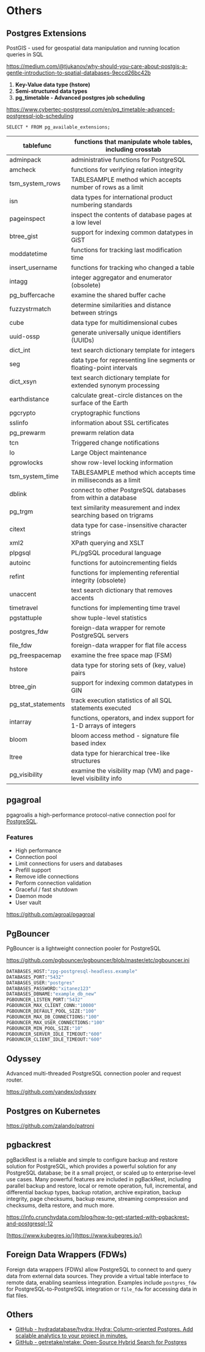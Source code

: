 # Others

## Postgres Extensions

PostGIS - used for geospatial data manipulation and running location queries in SQL

 https://medium.com/@tjukanov/why-should-you-care-about-postgis-a-gentle-introduction-to-spatial-databases-9eccd26bc42b

1. **Key-Value data type (hstore)**
2. **Semi-structured data types**
3. **pg_timetable - Advanced postgres job scheduling**

https://www.cybertec-postgresql.com/en/pg_timetable-advanced-postgresql-job-scheduling

`SELECT * FROM pg_available_extensions;`

| tablefunc          | functions that manipulate whole tables, including crosstab           |
|-------------------|-----------------------------------------------------|
| adminpack          | administrative functions for PostgreSQL                              |
| amcheck            | functions for verifying relation integrity                           |
| tsm_system_rows    | TABLESAMPLE method which accepts number of rows as a limit           |
| isn                | data types for international product numbering standards             |
| pageinspect        | inspect the contents of database pages at a low level                |
| btree_gist         | support for indexing common datatypes in GiST                        |
| moddatetime        | functions for tracking last modification time                        |
| insert_username    | functions for tracking who changed a table                           |
| intagg             | integer aggregator and enumerator (obsolete)                         |
| pg_buffercache     | examine the shared buffer cache                                      |
| fuzzystrmatch      | determine similarities and distance between strings                  |
| cube               | data type for multidimensional cubes                                 |
| uuid-ossp          | generate universally unique identifiers (UUIDs)                      |
| dict_int           | text search dictionary template for integers                         |
| seg                | data type for representing line segments or floating-point intervals |
| dict_xsyn          | text search dictionary template for extended synonym processing      |
| earthdistance      | calculate great-circle distances on the surface of the Earth         |
| pgcrypto           | cryptographic functions                                              |
| sslinfo            | information about SSL certificates                                   |
| pg_prewarm         | prewarm relation data                                                |
| tcn                | Triggered change notifications                                       |
| lo                 | Large Object maintenance                                             |
| pgrowlocks         | show row-level locking information                                   |
| tsm_system_time    | TABLESAMPLE method which accepts time in milliseconds as a limit     |
| dblink             | connect to other PostgreSQL databases from within a database         |
| pg_trgm            | text similarity measurement and index searching based on trigrams    |
| citext             | data type for case-insensitive character strings                     |
| xml2               | XPath querying and XSLT                                              |
| plpgsql            | PL/pgSQL procedural language                                         |
| autoinc            | functions for autoincrementing fields                                |
| refint             | functions for implementing referential integrity (obsolete)          |
| unaccent           | text search dictionary that removes accents                          |
| timetravel         | functions for implementing time travel                               |
| pgstattuple        | show tuple-level statistics                                          |
| postgres_fdw       | foreign-data wrapper for remote PostgreSQL servers                   |
| file_fdw           | foreign-data wrapper for flat file access                            |
| pg_freespacemap    | examine the free space map (FSM)                                     |
| hstore             | data type for storing sets of (key, value) pairs                     |
| btree_gin          | support for indexing common datatypes in GIN                         |
| pg_stat_statements | track execution statistics of all SQL statements executed            |
| intarray           | functions, operators, and index support for 1-D arrays of integers   |
| bloom              | bloom access method - signature file based index                     |
| ltree              | data type for hierarchical tree-like structures                      |
| pg_visibility      | examine the visibility map (VM) and page-level visibility info       |

## pgagroal

pgagroalis a high-performance protocol-native connection pool for [PostgreSQL](https://www.postgresql.org/).

### Features

- High performance
- Connection pool
- Limit connections for users and databases
- Prefill support
- Remove idle connections
- Perform connection validation
- Graceful / fast shutdown
- Daemon mode
- User vault

https://github.com/agroal/pgagroal

## PgBouncer

PgBouncer is a lightweight connection pooler for PostgreSQL

https://github.com/pgbouncer/pgbouncer/blob/master/etc/pgbouncer.ini

```python
DATABASES_HOST:"zpg-postgresql-headless.example"
DATABASES_PORT:"5432"
DATABASES_USER:"postgres"
DATABASES_PASSWORD:"xitanez123"
DATABASES_DBNAME:"example_db_new"
PGBOUNCER_LISTEN_PORT:"5432"
PGBOUNCER_MAX_CLIENT_CONN:"10000"
PGBOUNCER_DEFAULT_POOL_SIZE:"100"
PGBOUNCER_MAX_DB_CONNECTIONS:"100"
PGBOUNCER_MAX_USER_CONNECTIONS:"100"
PGBOUNCER_MIN_POOL_SIZE:"10"
PGBOUNCER_SERVER_IDLE_TIMEOUT:"600"
PGBOUNCER_CLIENT_IDLE_TIMEOUT:"600"
```

## Odyssey

Advanced multi-threaded PostgreSQL connection pooler and request router.

https://github.com/yandex/odyssey

## Postgres on Kubernetes

https://github.com/zalando/patroni

## pgbackrest

pgBackRest is a reliable and simple to configure backup and restore solution for PostgreSQL, which provides a powerful solution for any PostgreSQL database; be it a small project, or scaled up to enterprise-level use cases.
Many powerful features are included in pgBackRest, including parallel backup and restore, local or remote operation, full, incremental, and differential backup types, backup rotation, archive expiration, backup integrity, page checksums, backup resume, streaming compression and checksums, delta restore, and much more.

https://info.crunchydata.com/blog/how-to-get-started-with-pgbackrest-and-postgresql-12

[https://www.kubegres.io/](https://www.kubegres.io/)

## Foreign Data Wrappers (FDWs)

Foreign data wrappers (FDWs) allow PostgreSQL to connect to and query data from external data sources. They provide a virtual table interface to remote data, enabling seamless integration. Examples include `postgres_fdw` for PostgreSQL-to-PostgreSQL integration or `file_fdw` for accessing data in flat files.

## Others

- [GitHub - hydradatabase/hydra: Hydra: Column-oriented Postgres. Add scalable analytics to your project in minutes.](https://github.com/hydradatabase/hydra)
- [GitHub - getretake/retake: Open-Source Hybrid Search for Postgres](https://github.com/getretake/retake)
